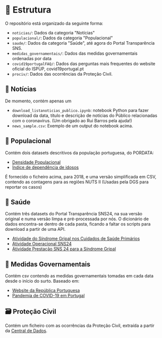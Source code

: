 # 🧱 Estrutura

O repositório está organizado da seguinte forma:
+ `noticias/`: Dados da categoria "Notícias"
+ `populacional/`: Dados da categoria "Populacional"
+ `saude/`: Dados da categoria "Saúde", até agora do Portal Transparência SNS. 
+ `medidas_governamentais/`: Dados das medidas governamentais ordenadas por data
+ `covid19portugalFAQ/`: Dados das perguntas mais frequentes do website oficial do ISPUP, covid19portugal.pt
+ `prociv/`: Dados das ocorrências da Proteção Civil. 

## 📰 Notícias

De momento, contém apenas um 

+ `download_listanoticias_publico.ipynb`: notebook Python para fazer download da data, título e descrição de notícias do Público relacionadas 
com o coronavírus. (Um obrigado ao Rui Barros pela ajuda!)
+ `news_sample.csv`: Exemplo de um output do notebook acima.

## 🧑 Populacional

Contém dois datasets descritivos da população portuguesa, do PORDATA:

- [Densidade Populacional](https://www.pordata.pt/Municipios/Densidade+populacional-452)
- [Índice de dependência de idosos](https://www.pordata.pt/Municipios/%C3%8Dndice+de+depend%C3%AAncia+de+idosos-461)

É fornecido o ficheiro acima, para 2018, e uma versão simplificada em CSV, contendo as contagens para as regiões NUTS II (Usadas pela DGS para reportar os casos)

## 🏥 Saúde

Contém três datasets do Portal Transparência SNS24, na sua versão original e numa versão limpa e pré-processada por nós. O dicionário de dados encontra-se dentro de cada pasta, ficando a faltar os scripts para download a partir de uma API.

- [Atividade do Síndrome Gripal nos Cuidados de Saúde Primários](https://transparencia.sns.gov.pt/explore/dataset/atendimentos-nos-csp-gripe/export/?disjunctive.ars&sort=dia)
- [Atividade Operacional SNS24](https://transparencia.sns.gov.pt/explore/dataset/atividade-operacional-sns-24/table/?sort=periodo)
- [Atividade Prestação SNS 24 para a Síndrome Gripal](https://transparencia.sns.gov.pt/explore/dataset/atividade-prestacao-sns-24-para-a-sindrome-gripal/table/?sort=periodo)






## :bank: Medidas Governamentais

Contém csv contendo as medidas governamentais tomadas em cada data desde o início do surto. Baseado em:

- [Website da República Portuguesa](https://www.portugal.gov.pt/)
- [Pandemia de COVID-19 em Portugal](https://pt.m.wikipedia.org/wiki/Pandemia_de_COVID-19_em_Portugal)

## 🗃️ Proteção Civil

Contém um ficheiro com as ocorrências da Proteção Civil, extraída a partir da [Central de Dados](https://github.com/centraldedados/protecao_civil/). 


